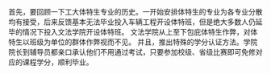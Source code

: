 首先，要回顾一下工大体特生专业的历史。一开始安排体特生的专业为各专业分散均有接受，后来反馈基本无法毕业投入车辆工程开设体特班，但是绝大多数人仍延毕的情况下投入文法学院开设体特班。
文法学院从上至下包庇体特生作弊，对体特生以班级为单位的群体作弊视而不见。
并且，推出特殊的学分认证方法。学院院长到辅导员都亲口承认他们不用通过考试，只要参加校级、省级比赛即可免修对应的课程学分，顺利毕业。
